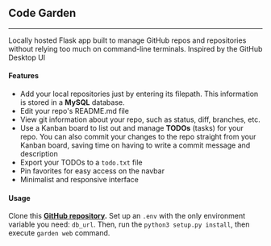 ## Code Garden
---
Locally hosted Flask app built to manage GitHub repos and repositories without relying too much on command-line terminals. Inspired by the GitHub Desktop UI

#### Features
- Add your local repositories just by entering its filepath. This information is stored in a **MySQL** database.
- Edit your repo's README.md file
- View git information about your repo, such as status, diff, branches, etc.
- Use a Kanban board to list out and manage **TODOs** (tasks) for your repo. You can also commit your changes to the repo straight from your Kanban board, saving time on having to write a commit message and description
- Export your TODOs to a `todo.txt` file
- Pin favorites for easy access on the navbar
- Minimalist and responsive interface

#### Usage
Clone this **[GitHub repository](https://github.com/misterrager8/CodeGarden).** Set up an `.env` with the only environment variable you need: `db_url`. Then, run the `python3 setup.py install`, then execute `garden web` command.
